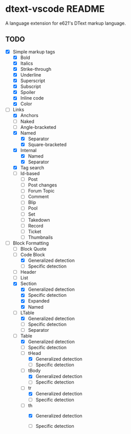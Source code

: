 # dtext-vscode README

A language extension for e621's DText markup language.

## TODO
- [x] Simple markup tags
	- [x] Bold
	- [x] Italics
	- [x] Strike-through
	- [x] Underline
	- [x] Superscript
	- [x] Subscript
	- [x] Spoiler
	- [x] Inline code
	- [x] Color
- [ ] Links
	- [x] Anchors
	- [ ] Naked
	- [ ] Angle-bracketed
	- [x] Named
		- [x] Separator
		- [x] Square-bracketed
	- [x] Internal
		- [x] Named
		- [x] Separator
	- [x] Tag search
	- [ ] Id-based
		- [ ] Post
		- [ ] Post changes
		- [ ] Forum Topic
		- [ ] Comment
		- [ ] Blip
		- [ ] Pool
		- [ ] Set
		- [ ] Takedown
		- [ ] Record
		- [ ] Ticket
		- [ ] Thumbnails
- [ ] Block Formatting
	- [ ] Block Quote
	- [ ] Code Block
		- [x] Generalized detection
		- [ ] Specific detection
	- [ ] Header
	- [ ] List
	- [x] Section
		- [x] Generalized detection
		- [x] Specific detection
		- [x] Expanded
		- [x] Named
	- [ ] LTable
		- [x] Generalized detection
		- [ ] Specific detection
		- [ ] Separator
	- [ ] Table
		- [x] Generalized detection
		- [ ] Specific detection
		- [ ] tHead
			- [x] Generalized detection
			- [ ] Specific detection
		- [ ] tBody
			- [x] Generalized detection
			- [ ] Specific detection
		- [ ] tr
			- [x] Generalized detection
			- [ ] Specific detection
		- [ ] th
			- [x] Generalized detection
			- [ ] Specific detection
		